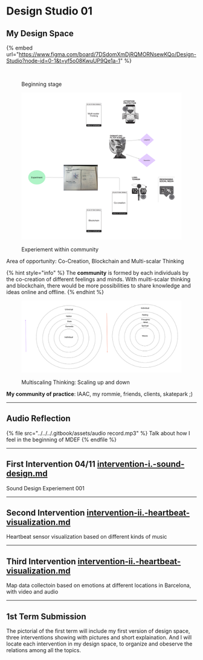 # Design Studio 01

## My Design Space

{% embed url="https://www.figma.com/board/7DSdomXmDjRQMORNsewKQo/Design-Studio?node-id=0-1&t=yf5o08KwuUP9Qe1a-1" %}



<figure><img src="../../../.gitbook/assets/Untitled.jpg" alt=""><figcaption><p>Beginning stage</p></figcaption></figure>

<figure><img src="../../../.gitbook/assets/Untitled (1).jpg" alt=""><figcaption><p>Experiement within community </p></figcaption></figure>

Area of opportunity: Co-Creation, Blockchain and Multi-scalar Thinking &#x20;

{% hint style="info" %}
The **community** is formed by each individuals by the co-creation of different feelings and minds. With muilti-scalar thinking and blockchain, there would be more possibilities to share knowledge and ideas online and offline.
{% endhint %}



<figure><img src="../../../.gitbook/assets/Untitled (3).jpg" alt=""><figcaption><p>Multiscaling Thinking: Scaling up and down</p></figcaption></figure>

**My community of practice**: IAAC, my rommie, friends, clients, skatepark ;)



***

## Audio Reflection&#x20;

{% file src="../../../.gitbook/assets/audio record.mp3" %}
Talk about how I feel in the beginning of MDEF
{% endfile %}



***

## First Intervention 04/11 [intervention-i.-sound-design.md](intervention-i.-sound-design.md "mention")

Sound Design Experiement 001

***

## Second Intervention [intervention-ii.-heartbeat-visualization.md](intervention-ii.-heartbeat-visualization.md "mention")

Heartbeat sensor visualization based on different kinds of music

***

## Third Intervention [intervention-ii.-heartbeat-visualization.md](intervention-ii.-heartbeat-visualization.md "mention")

Map data collectoin based on emotions at different locations in Barcelona, with video and audio

***

## 1st Term Submission

The pictorial of the first term will include my first version of design space, three interventions showing with pictures and short explaination. And I will locate each intervention in my design space, to organize  and obeserve the relations among all the topics.&#x20;





